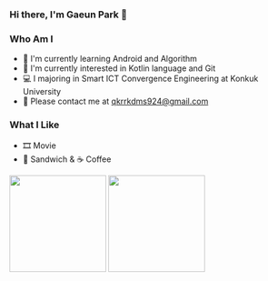 ### Hi there, I'm Gaeun Park 👋

<!-- <img align='right' src="http://mazassumnida.wtf/api/v2/generate_badge?boj=gaeuns">
 -->
### Who Am I
- 📖 I'm currently learning Android and Algorithm
- 🌱 I'm currently interested in Kotlin language and Git
- 💻 I majoring in Smart ICT Convergence Engineering at Konkuk University
- 🎈 Please contact me at qkrrkdms924@gmail.com

### What I Like
- 🎞 Movie
- 🥪 Sandwich & ☕ Coffee 

<p>
<img src="http://mazassumnida.wtf/api/v2/generate_badge?boj=gaeuns" height=170>
<img src="https://github-readme-stats.vercel.app/api?username=gaeunpark924&show_icons=true&theme=tokyonight" height=170>
</p>

<!-- 
### Algorithm
[![Solved.ac
프로필](http://mazassumnida.wtf/api/v2/generate_badge?boj=gaeuns)](https://solved.ac/gaeuns) -->

<!--
**gaeunpark924/gaeunpark924** is a ✨ _special_ ✨ repository because its `README.md` (this file) appears on your GitHub profile.

Here are some ideas to get you started:

- 🔭 I’m currently working on ...
- 🌱 I’m currently learning ...
- 👯 I’m looking to collaborate on ...
- 🤔 I’m looking for help with ...
- 💬 Ask me about ...
- 📫 How to reach me: ...
- 😄 Pronouns: ...
- ⚡ Fun fact: ...
-->
